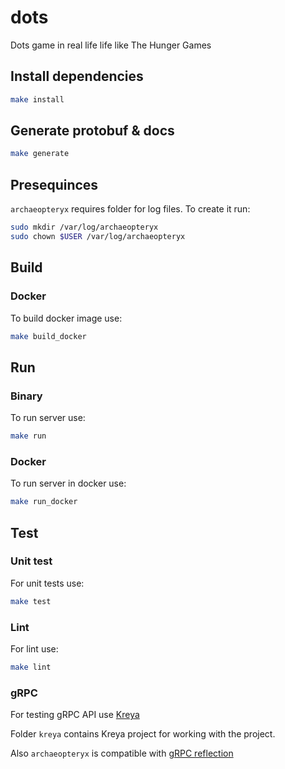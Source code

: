 # dots
Dots game in real life life like The Hunger Games

## Install dependencies

```sh
make install
```

## Generate protobuf & docs

```sh
make generate
```

## Presequinces

`archaeopteryx` requires folder for log files.
To create it run:
```sh
sudo mkdir /var/log/archaeopteryx
sudo chown $USER /var/log/archaeopteryx
```

## Build

### Docker

To build docker image use:
```sh
make build_docker
```

## Run

### Binary

To run server use:
```sh
make run
```

### Docker

To run server in docker use:
```sh
make run_docker
```

## Test

### Unit test

For unit tests use:
```sh
make test
```

### Lint

For lint use:
```sh
make lint
```

### gRPC

For testing gRPC API use [Kreya](https://kreya.app/)

Folder `kreya` contains Kreya project for working with the project.

Also `archaeopteryx` is compatible with [gRPC reflection](https://github.com/grpc/grpc/blob/master/doc/server-reflection.md)
